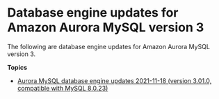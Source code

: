 # Database engine updates for Amazon Aurora MySQL version 3<a name="AuroraMySQL.Updates.30Updates"></a>

The following are database engine updates for Amazon Aurora MySQL version 3\.

**Topics**<a name="aurora_3x_updates"></a>
+ [Aurora MySQL database engine updates 2021\-11\-18 \(version 3\.01\.0, compatible with MySQL 8\.0\.23\)](AuroraMySQL.Updates.3010.md)